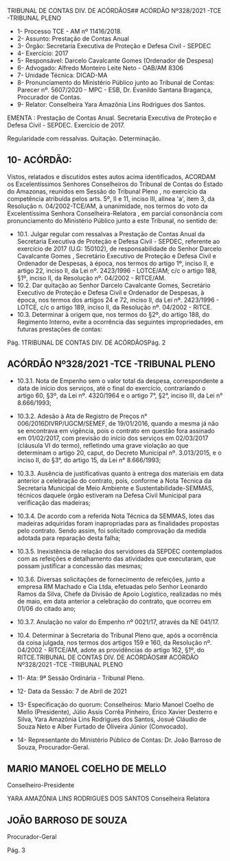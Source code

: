 TRIBUNAL DE CONTAS DIV. DE ACÓRDÃOS## ACÓRDÃO Nº328/2021 -TCE -TRIBUNAL PLENO

- 1- Processo TCE - AM nº 11416/2018.
- 2- Assunto: Prestação de Contas Anual
- 3- Órgão: Secretaria Executiva de Proteção e Defesa Civil - SEPDEC
- 4- Exercício: 2017
- 5- Responsável: Darcelo Cavalcante Gomes (Ordenador de Despesa)
- 6- Advogado: Alfredo Monteiro Leite Neto - OAB/AM 8306
- 7- Unidade Técnica: DICAD-MA
- 8- Pronunciamento do Ministério Público junto ao Tribunal de Contas: Parecer nº. 5607/2020 - MPC - ESB, Dr. Evanildo Santana Bragança, Procurador de Contas.
- 9- Relator: Conselheira Yara Amazônia Lins Rodrigues dos Santos.

EMENTA :  Prestação  de  Contas  Anual.  Secretaria Executiva  de  Proteção  e  Defesa  Civil  -  SEPDEC. Exercício de 2017.

Regularidade com ressalvas. Quitação. Determinação.

## 10-  ACÓRDÃO:

Vistos, relatados e discutidos estes autos acima identificados, ACORDAM os Excelentíssimos Senhores Conselheiros do Tribunal de Contas do Estado do Amazonas, reunidos em Sessão do Tribunal Pleno , no exercício da competência atribuída pelos arts. 5º, II e 11, inciso III, alínea 'a', item 3, da Resolução n. 04/2002-TCE/AM, à unanimidade, nos  termos  do  voto  da  Excelentíssima  Senhora  Conselheira-Relatora , em  parcial consonância com pronunciamento do Ministério Público junto a este Tribunal, no sentido de:

- 10.1. Julgar  regular  com  ressalvas a  Prestação  de  Contas  Anual  da Secretaria Executiva de Proteção e Defesa Civil - SEPDEC, referente ao exercício de 2017 (U.G: 150102), de responsabilidade do Senhor Darcelo Cavalcante Gomes , Secretário Executivo de Proteção  e  Defesa  Civil  e  Ordenador  de  Despesas,  à  época, nos termos do artigo 1º, inciso II, e artigo 22, inciso II, da Lei nº. 2423/1996 - LOTCE/AM; c/c o artigo 188, §1º, inciso II, da Resolução nº. 04/2002 - RITCE/AM.
- 10.2. Dar  quitação ao  Senhor Darcelo  Cavalcante  Gomes, Secretário Executivo de Proteção e Defesa Civil e Ordenador de Despesas, à época, nos termos dos artigos 24 e 72, inciso II, da Lei nº. 2423/1996 - LOTCE, c/c o artigo 189, inciso II, da Resolução nº. 04/2002 - RITCE.
- 10.3. Determinar à  origem que,  nos  termos  do  §2º,  do  artigo  188,  do Regimento Interno, evite a ocorrência das seguintes impropriedades, em futuras prestações de contas:

Pág. 1TRIBUNAL DE CONTAS DIV. DE ACÓRDÃOSPág. 2

## ACÓRDÃO Nº328/2021 -TCE -TRIBUNAL PLENO

- 10.3.1. Nota  de  Empenho  sem  o  valor  total  da  despesa, correspondente a data de início dos serviços, até o final do exercício, contrariando o artigo 60, §3º, da Lei nº. 4320/1964  e  o  artigo 7°, §2°, inciso III, da  Lei n° 8.666/1993;
- 10.3.2. Adesão  à  Ata  de  Registro  de  Preços  n°  006/2016DIVRP/UGCM/SEMEF, de 19/01/2016, quando a mesma já  não  se  encontrava  em  vigência,  pois  o  contrato  em questão fora  assinado  em  01/02/2017,  com  previsão  do início dos serviços em 02/03/2017 (cláusula VI do termo), refletindo uma grave violação ao que determinam o artigo 20, caput, do Decreto Municipal nº. 3.013/2015, e o inciso II, do §3°, do artigo 15, da Lei n° 8.666/1993;
- 10.3.3. Ausência de justificativas quanto à entrega dos materiais em data anterior a celebração do contrato, pois, conforme a Nota Técnica da Secretaria Municipal de Meio Ambiente e Sustentabilidade-SEMMAS, técnicos daquele órgão estiveram na Defesa Civil Municipal para verificação das madeiras;
- 10.3.4. De acordo com a referida Nota Técnica da SEMMAS, lotes das madeiras adquiridas foram inapropriadas para as finalidades  propostas  pelo  contrato.  Sendo  assim,  foi solicitado comprovação da medida adotada para reparação desta falha;
- 10.3.5. Inexistência  de  relação  dos  servidores  da  SEPDEC contemplados  com  as  refeições  e  detalhamento  das atividades que executaram, que possam  justificar a concessão das mesmas;
- 10.3.6. Diversas solicitações de fornecimento de refeições, junto a empresa RM Machado e Cia Ltda, efetuadas pelo Senhor Leonardo  Ramos  da  Silva,  Chefe  da  Divisão  de  Apoio Logístico, realizadas no mês de maio, em data anterior a celebração do contrato, que ocorreu em 01/06 do citado ano;
- 10.3.7. Anulação no valor do Empenho nº 0021/17, através da NE 041/17.
- 10.4. Determinar à Secretaria do Tribunal Pleno que, após a ocorrência da coisa julgada, nos termos dos artigos 159 e 160, da Resolução nº. 04/2002 - RITCE/AM, adote as providências do artigo 162, §1º, do RITCE.TRIBUNAL DE CONTAS DIV. DE ACÓRDÃOS## ACÓRDÃO Nº328/2021 -TCE -TRIBUNAL PLENO

- 11-  Ata: 9ª Sessão Ordinária - Tribunal Pleno.
- 12-  Data da Sessão: 7 de Abril de 2021
- 13-  Especificação do quorum: Conselheiros: Mario Manoel Coelho de Mello (Presidente), Júlio Assis Corrêa Pinheiro, Érico Xavier Desterro e Silva, Yara Amazônia Lins Rodrigues dos Santos, Josué Cláudio de Souza Neto e Alber Furtado de Oliveira Júnior (Convocado).
- 14-  Representante  do  Ministério  Público  de  Contas: Dr. João  Barroso  de  Souza, Procurador-Geral.

## MARIO MANOEL COELHO DE MELLO

Conselheiro-Presidente

YARA AMAZÔNIA LINS RODRIGUES DOS SANTOS Conselheira Relatora

## JOÃO BARROSO DE SOUZA

Procurador-Geral

Pág. 3